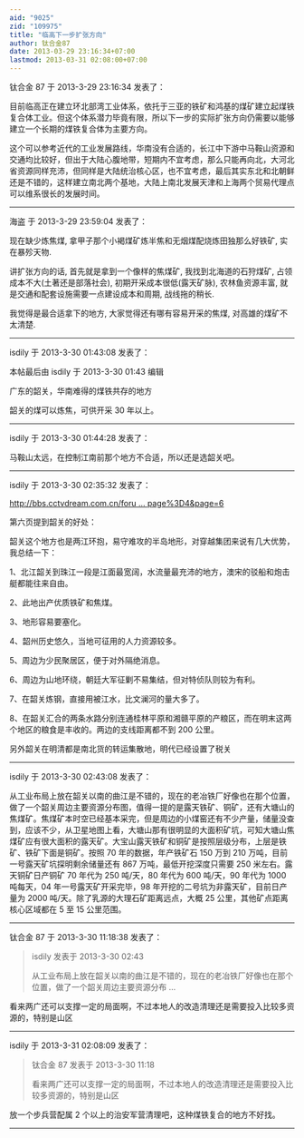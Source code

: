 ```yaml
---
aid: "9025"
zid: "109975"
title: "临高下一步扩张方向"
author: 钛合金87
date: 2013-03-29 23:16:34+07:00
lastmod: 2013-03-31 02:08:00+07:00
---
```


钛合金 87 于 2013-3-29 23:16:34 发表了：

目前临高正在建立环北部湾工业体系，依托于三亚的铁矿和鸿基的煤矿建立起煤铁复合体工业。但这个体系潜力毕竟有限，所以下一步的实际扩张方向仍需要以能够建立一个长期的煤铁复合体为主要方向。

这个可以参考近代的工业发展路线，华南没有合适的，长江中下游中马鞍山资源和交通均比较好，但出于大陆心腹地带，短期内不宜考虑，那么只能再向北，大河北省资源同样充沛，但同样是大陆统治核心区，也不宜考虑，最后其实东北和北朝鲜还是不错的，这样建立南北两个基地，大陆上南北发展天津和上海两个贸易代理点可以维系很长的发展时间。

---

海盗 于 2013-3-29 23:59:04 发表了：

现在缺少炼焦煤, 拿甲子那个小褐煤矿炼半焦和无烟煤配烧炼田独那么好铁矿, 实在暴殄天物.

讲扩张方向的话, 首先就是拿到一个像样的焦煤矿, 我找到北海道的石狩煤矿, 占领成本不大(土著还是部落社会), 初期开采成本很低(露天矿脉), 农林鱼资源丰富, 就是交通和配套设施需要一点建设成本和周期, 战线拖的稍长.

我觉得是最合适拿下的地方, 大家觉得还有哪有容易开采的焦煤, 对高雄的煤矿不太清楚.

---

isdily 于 2013-3-30 01:43:08 发表了：

本帖最后由 isdily 于 2013-3-30 01:43 编辑

广东的韶关，华南难得的煤铁共存的地方

韶关的煤可以炼焦，可供开采 30 年以上。

---

isdily 于 2013-3-30 01:44:28 发表了：

马鞍山太远，在控制江南前那个地方不合适，所以还是选韶关吧。

---

isdily 于 2013-3-30 02:35:32 发表了：

[http://bbs.cctvdream.com.cn/foru ... page%3D4&page=6](http://bbs.cctvdream.com.cn/forum.php?mod=viewthread&tid=101207&extra=page%3D4&page=6)

第六页提到韶关的好处：

韶关这个地方也是两江环抱，易守难攻的半岛地形，对穿越集团来说有几大优势，我总结一下：

1、北江韶关到珠江一段是江面最宽阔，水流量最充沛的地方，澳宋的驳船和炮击艇都能往来自由。

2、此地出产优质铁矿和焦煤。

3、地形容易要塞化。

4、韶州历史悠久，当地可征用的人力资源较多。

5、周边为少民聚居区，便于对外隔绝消息。

6、周边为山地环绕，朝廷大军征剿不易集结，但对特侦队则较为有利。

7、在韶关炼钢，直接用被江水，比文澜河的量大多了。

8、在韶关汇合的两条水路分别连通桂林平原和湘赣平原的产粮区，而在明末这两个地区的粮食是丰收的。两边的支线距离都不到 200 公里。

另外韶关在明清都是南北货的转运集散地，明代已经设置了税关

---

isdily 于 2013-3-30 02:43:08 发表了：

从工业布局上放在韶关以南的曲江是不错的，现在的老冶铁厂好像也在那个位置，做了一个韶关周边主要资源分布图，值得一提的是露天铁矿、铜矿，还有大塘山的焦煤矿。焦煤矿本时空已经基本采完，但是周边的小煤窑还有不少产量，储量没查到，应该不少，从卫星地图上看，大塘山那有很明显的大面积矿坑，可知大塘山焦煤矿应有很大面积的露天矿。大宝山露天铁矿和铜矿是按照层级分布，上层是铁矿、铁矿下面是铜矿。按照 70 年的数据，年产铁矿石 150 万到 210 万吨，目前一号露天矿坑探明剩余储量还有 867 万吨，最低开挖深度只需要 250 米左右。露天铜矿日产铜矿 70 年代为 250 吨/天，80 年代为 600 吨/天，90 年代为 1000 吨每天，04 年一号露天矿开采完毕，98 年开挖的二号坑为非露天矿，目前日产量为 2000 吨/天。除了乳源的大理石矿距离远点，大概 25 公里，其他矿点距离核心区域都在 5 至 15 公里范围。

---

钛合金 87 于 2013-3-30 11:18:38 发表了：

> isdily 发表于 2013-3-30 02:43
>
> 从工业布局上放在韶关以南的曲江是不错的，现在的老冶铁厂好像也在那个位置，做了一个韶关周边主要资源分布 ...

看来两广还可以支撑一定的局面啊，不过本地人的改造清理还是需要投入比较多资源的，特别是山区

---

isdily 于 2013-3-31 02:08:09 发表了：

> 钛合金 87 发表于 2013-3-30 11:18
>
> 看来两广还可以支撑一定的局面啊，不过本地人的改造清理还是需要投入比较多资源的，特别是山区

放一个步兵营配属 2 个以上的治安军营清理吧，这种煤铁复合的地方不好找。

---
